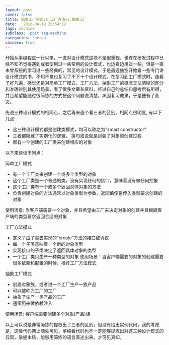 ```yaml
---
layout: post
cover: false
title: 简单工厂模式vs.工厂方法vs.抽象工厂 
date:   2016-04-19 20:54:12
tags: machine
subclass: 'post tag-machine'
categories: 'hetao'
chinese: true
---
```


开始从事编程这一行以来，一直对设计模式这块不是很重视，也许在研发过程中已经不知不觉得遇到或者使用过一些常用的设计模式，也边看边用过一些，但是一直未曾系统的学习过一些经典的，常见的设计模式，于是最近抽空开始看一些专门讲设计模式的书，不知不觉也复习了不下十个设计模式，在复习到工厂模式时，连看了好几遍，感觉还是对简单工厂模式，工厂方法，抽象工厂的概念无法清晰的区分和准确辨别其使用场景。看了很多文章和资料，经过自己的总结和思考后有所得，并且希望能通过很简练的方式把这个问题说清楚，巩固复习成果，于是便有了此文。

先说三种设计模式的相同点，之后再来逐个看三者的区别。相同点很明显, 有以下几点:

* 这三种设计模式都是创建类模式，均可以称之为"smart constructor”
* 三者都隐藏了实例化的逻辑， 换句或说就是封装了对象的创建过程
* 都有一个创建的工厂类来创建相应的对象

以下来谈谈不同点：

简单工厂模式

* 有一个工厂类来创建一个或多个类型的对象
* 这个工厂类是一个普通的类，没有实现任何的接口，意味着没有做任何抽象
* 这个工厂类有一个或多个返回具体对象的方法
* 负责创建对象的方法通常以对象类型为参数，返回值便是传入类型要求创建的对象

使用场景: 当客户端需要一个对象，并且希望由工厂来决定对象的创建并且根据客户端的类型要求返回合适的对象

工厂方法模式

* 定义了由子类去实现的”create”方法的接口或协议
* 每一个子类意味着一个新的对象类型
* 实现接口的子类决定了返回具体对象的类型
* 一个工厂类只生产一种类型的对象
使用场景：当客户端需要的对象的创建需要很多依赖和配置的时候，推荐工厂方法模式

抽象工厂模式

* 创建对象族，或者说一个工厂生产一族产品
* 可以被称为工厂的工厂
* 抽象了生产一类产品的工厂
* 通常用来做依赖注入

使用场景: 客户端需要创建多个对象(产品)族

以上可以说是非常凝练的提取出了三者的区别，但没有给出实例代码，我的考虑是，这类代码网上随处可见，单纯看代码也不一定能够提炼出对这三种设计模式的异同，掌握本质，能够用简练的语言表述出来，才可见真知。
